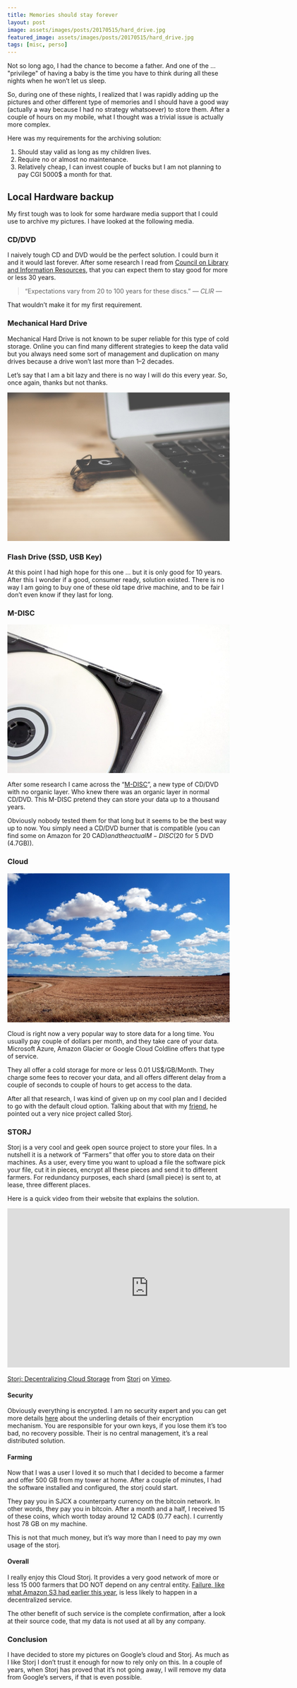 ```yaml
---
title: Memories should stay forever
layout: post
image: assets/images/posts/20170515/hard_drive.jpg
featured_image: assets/images/posts/20170515/hard_drive.jpg
tags: [misc, perso]
---
```

Not so long ago, I had the chance to become a father. And one of the … "privilege" of having a baby is the time you have to think during all these nights when he won’t let us sleep.

So, during one of these nights, I realized that I was rapidly adding up the pictures and other different type of memories and I should have a good way (actually a way because I had no strategy whatsoever) to store them. After a couple of hours on my mobile, what I thought was a trivial issue is actually more complex.

<!--more-->

Here was my requirements for the archiving solution:

  1. Should stay valid as long as my children lives.
  2. Require no or almost no maintenance.
  3. Relatively cheap, I can invest couple of bucks but I am not planning to pay CGI 5000$ a month for that.

## Local Hardware backup

My first tough was to look for some hardware media support that I could use to archive my pictures. I have looked at the following media.

### CD/DVD

I naively tough CD and DVD would be the perfect solution. I could burn it and it would last forever. After some research I read from <a href="https://www.clir.org/pubs/reports/pub121/sec4.html" target="_blank" rel="noopener nofollow">Council on Library and Information Resources</a>, that you can expect them to stay good for more or less 30 years.

>“Expectations vary from 20 to 100 years for these discs.” <cite>― CLIR ―</cite>

That wouldn’t make it for my first requirement.

### Mechanical Hard Drive

Mechanical Hard Drive is not known to be super reliable for this type of cold storage. Online you can find many different strategies to keep the data valid but you always need some sort of management and duplication on many drives because a drive won’t last more than 1–2 decades.

Let’s say that I am a bit lazy and there is no way I will do this every year. So, once again, thanks but not thanks.

![usb](assets/images/posts/20170515/usb.jpg#left)

### Flash Drive (SSD, USB Key)

 At this point I had high hope for this one … but it is only good for 10 years. After this I wonder if a good, consumer ready, solution existed. There is no way I am going to buy one of these old tape drive machine, and to be fair I don’t even know if they last for long.  

### M-DISC

![usb](assets/images/posts/20170515/cd.jpg#right)

After some research I came across the “<a href="https://en.wikipedia.org/wiki/M-DISC" target="_blank" rel="noopener nofollow">M-DISC</a>”, a new type of CD/DVD with no organic layer. Who knew there was an organic layer in normal CD/DVD. This M-DISC pretend they can store your data up to a thousand years.

Obviously nobody tested them for that long but it seems to be the best way up to now. You simply need a CD/DVD burner that is compatible (you can find some on Amazon for 20 CAD$) and the actual M-DISC (20$ for 5 DVD (4.7GB)).

### Cloud

![cloud](assets/images/posts/20170515/cloud.jpg)

Cloud is right now a very popular way to store data for a long time. You usually pay couple of dollars per month, and they take care of your data. Microsoft Azure, Amazon Glacier or Google Cloud Coldline offers that type of service.

They all offer a cold storage for more or less 0.01 US$/GB/Month. They charge some fees to recover your data, and all offers different delay from a couple of seconds to couple of hours to get access to the data.

After all that research, I was kind of given up on my cool plan and I decided to go with the default cloud option. Talking about that with my <a href="https://www.linkedin.com/in/fredericnadeau/" target="_blank" rel="noopener">friend</a>, he pointed out a very nice project called Storj.

### STORJ

Storj is a very cool and geek open source project to store your files. In a nutshell it is a network of “Farmers” that offer you to store data on their machines. As a user, every time you want to upload a file the software pick your file, cut it in pieces, encrypt all these pieces and send it to different farmers. For redundancy purposes, each shard (small piece) is sent to, at lease, three different places.

Here is a quick video from their website that explains the solution.

<iframe src="https://player.vimeo.com/video/102119715?color=ffffff&title=0&byline=0&portrait=0" width="640" height="360" frameborder="0" allow="autoplay; fullscreen" allowfullscreen></iframe>
<p><a href="https://vimeo.com/102119715">Storj: Decentralizing Cloud Storage</a> from <a href="https://vimeo.com/user30243596">Storj</a> on <a href="https://vimeo.com">Vimeo</a>.</p>

#### Security

Obviously everything is encrypted. I am no security expert and you can get more details <a href="http://blog.storj.io/post/145305561698/how-storj-increases-object-storage-security" target="_blank" rel="noopener nofollow">here</a> about the underling details of their encryption mechanism. You are responsible for your own keys, if you lose them it’s too bad, no recovery possible. Their is no central management, it&#8217;s a real distributed solution.

#### Farming

Now that I was a user I loved it so much that I decided to become a farmer and offer 500 GB from my tower at home. After a couple of minutes, I had the software installed and configured, the storj could start.

They pay you in SJCX a counterparty currency on the bitcoin network. In other words, they pay you in bitcoin. After a month and a half, I received 15 of these coins, which worth today around 12 CAD$ (0.77 each). I currently host 78 GB on my machine.

This is not that much money, but it’s way more than I need to pay my own usage of the storj.

#### Overall

I really enjoy this Cloud Storj. It provides a very good network of more or less 15 000 farmers that DO NOT depend on any central entity. <a href="https://aws.amazon.com/message/41926/" target="_blank" rel="noopener nofollow">Failure, like what Amazon S3 had earlier this year</a>, is less likely to happen in a decentralized service.

The other benefit of such service is the complete confirmation, after a look at their source code, that my data is not used at all by any company.

### Conclusion

I have decided to store my pictures on Google&#8217;s cloud and Storj. As much as I like Storj I don’t trust it enough for now to rely only on this. In a couple of years, when Storj has proved that it’s not going away, I will remove my data from Google’s servers, if that is even possible.
